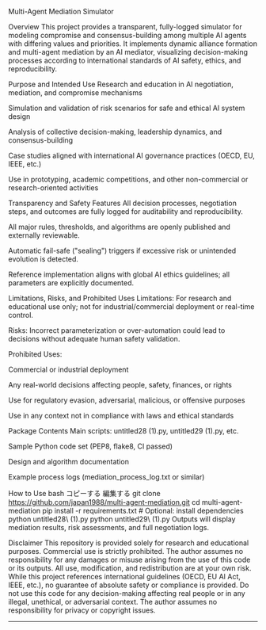 Multi-Agent Mediation Simulator

Overview
This project provides a transparent, fully-logged simulator for modeling compromise and consensus-building among multiple AI agents with differing values and priorities.
It implements dynamic alliance formation and multi-agent mediation by an AI mediator, visualizing decision-making processes according to international standards of AI safety, ethics, and reproducibility.

Purpose and Intended Use
Research and education in AI negotiation, mediation, and compromise mechanisms

Simulation and validation of risk scenarios for safe and ethical AI system design

Analysis of collective decision-making, leadership dynamics, and consensus-building

Case studies aligned with international AI governance practices (OECD, EU, IEEE, etc.)

Use in prototyping, academic competitions, and other non-commercial or research-oriented activities

Transparency and Safety Features
All decision processes, negotiation steps, and outcomes are fully logged for auditability and reproducibility.

All major rules, thresholds, and algorithms are openly published and externally reviewable.

Automatic fail-safe ("sealing") triggers if excessive risk or unintended evolution is detected.

Reference implementation aligns with global AI ethics guidelines; all parameters are explicitly documented.

Limitations, Risks, and Prohibited Uses
Limitations: For research and educational use only; not for industrial/commercial deployment or real-time control.

Risks: Incorrect parameterization or over-automation could lead to decisions without adequate human safety validation.

Prohibited Uses:

Commercial or industrial deployment

Any real-world decisions affecting people, safety, finances, or rights

Use for regulatory evasion, adversarial, malicious, or offensive purposes

Use in any context not in compliance with laws and ethical standards

Package Contents
Main scripts: untitled28 (1).py, untitled29 (1).py, etc.

Sample Python code set (PEP8, flake8, CI passed)

Design and algorithm documentation

Example process logs (mediation_process_log.txt or similar)

How to Use
bash
コピーする
編集する
git clone https://github.com/japan1988/multi-agent-mediation.git
cd multi-agent-mediation
pip install -r requirements.txt    # Optional: install dependencies
python untitled28\ \(1\).py
python untitled29\ \(1\).py
Outputs will display mediation results, risk assessments, and full negotiation logs.

Disclaimer
This repository is provided solely for research and educational purposes. Commercial use is strictly prohibited.
The author assumes no responsibility for any damages or misuse arising from the use of this code or its outputs.
All use, modification, and redistribution are at your own risk.
While this project references international guidelines (OECD, EU AI Act, IEEE, etc.), no guarantee of absolute safety or compliance is provided.
Do not use this code for any decision-making affecting real people or in any illegal, unethical, or adversarial context.
The author assumes no responsibility for privacy or copyright issues.



---
